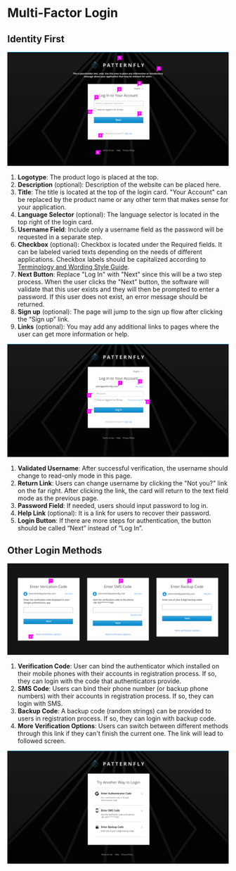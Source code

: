 ---
---
# Multi-Factor Login

## Identity First
![Image of identity first](img/login-page-2.png)
1. **Logotype**: The product logo is placed at the top.
2. **Description** (optional): Description of the website can be placed here.
3. **Title**: The title is located at the top of the login card. "Your Account" can be replaced by the product name or any other term that makes sense for your application.
4. **Language Selector** (optional): The language selector is located in the top right of the login card.
5. **Username Field**: Include only a username field as the password will be requested in a separate step.
6. **Checkbox** (optional): Checkbox is located under the Required fields. It can be labeled varied texts depending on the needs of different applications. Checkbox labels should be capitalized according to [Terminology and Wording Style Guide](http://www.patternfly.org/styles/terminology-and-wording/).
7. **Next Button**: Replace "Log In" with "Next" since this will be a two step process. When the user clicks the "Next" button, the software will validate that this user exists and they will then be prompted to enter a password. If this user does not exist, an error message should be returned.
8. **Sign up** (optional): The page will jump to the sign up flow after clicking the “Sign up” link.
9. **Links** (optional): You may add any additional links to pages where the user can get more information or help.

![Image of identity first](img/login-page-3.png)
1. **Validated Username**: After successful verification, the username should change to read-only mode in this page.
2. **Return Link**: Users can change username by clicking the "Not you?" link on the far right. After clicking the link, the card will return to the text field mode as the previous page.
3. **Password Field**: If needed, users should input password to log in.
4. **Help Link** (optional): It is a link for users to recover their password.
5. **Login Button**: If there are more steps for authentication, the button should be called “Next” instead of “Log In”.

## Other Login Methods
![Image of other login methods](img/login-page-5.png)
1. **Verification Code**: User can bind the authenticator which installed on their mobile phones with their accounts in registration process. If so, they can login with the code that authenticators provide.
2. **SMS Code**: Users can bind their phone number (or backup phone numbers) with their accounts in registration process. If so, they can login with SMS.
3. **Backup Code**: A backup code (random strings) can be provided to users in registration process. If so, they can login with backup code.
4. **More Verification Options**: Users can switch between different methods through this link if they can't finish the current one. The link will lead to followed screen.

![Image of more verification options](img/more-verification-options.png)
